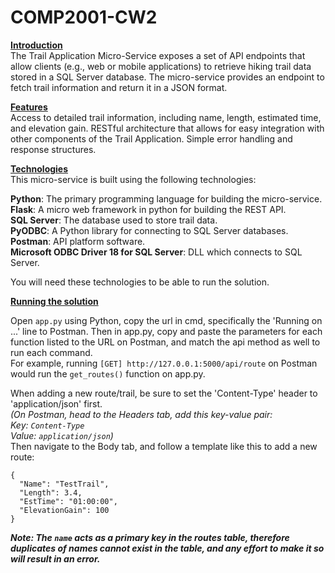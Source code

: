 # COMP2001-CW2

<ins>**Introduction**</ins>  
The Trail Application Micro-Service exposes a set of API endpoints that allow clients (e.g., web or mobile applications) to retrieve hiking trail data stored in a SQL Server database. The micro-service provides an endpoint to fetch trail information and return it in a JSON format.

<ins>**Features**</ins>  
Access to detailed trail information, including name, length, estimated time, and elevation gain.
RESTful architecture that allows for easy integration with other components of the Trail Application.
Simple error handling and response structures.

<ins>**Technologies**</ins>  
This micro-service is built using the following technologies:

**Python**: The primary programming language for building the micro-service.  
**Flask**: A micro web framework in python for building the REST API.  
**SQL Server**: The database used to store trail data.  
**PyODBC**: A Python library for connecting to SQL Server databases.  
**Postman**: API platform software.  
**Microsoft ODBC Driver 18 for SQL Server**: DLL which connects to SQL Server. 

You will need these technologies to be able to run the solution.

<ins>**Running the solution**</ins>

Open `app.py` using Python, copy the url in cmd, specifically the 'Running on ...' line to Postman. Then in app.py, copy and paste the parameters for each function listed to the URL on Postman, and match the api method as well to run each command.  
For example, running `[GET] http://127.0.0.1:5000/api/route` on Postman would run the `get_routes()` function on app.py.  

When adding a new route/trail, be sure to set the 'Content-Type' header to 'application/json' first.  
*(On Postman, head to the Headers tab, add this key-value pair:  
Key: `Content-Type`  
Value: `application/json`)*  
Then navigate to the Body tab, and follow a template like this to add a new route:  

```
{
  "Name": "TestTrail",
  "Length": 3.4,
  "EstTime": "01:00:00",
  "ElevationGain": 100
}
```  
***Note: The `name` acts as a primary key in the routes table, therefore duplicates of names cannot exist in the table, and any effort to make it so will result in an error.***
